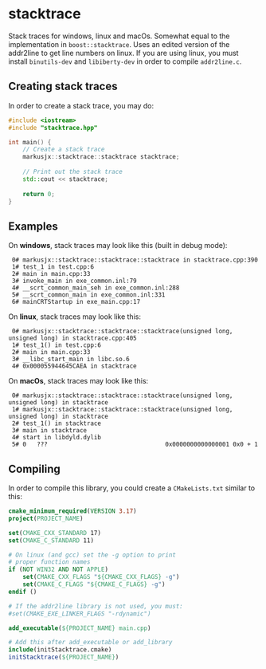# stacktrace
Stack traces for windows, linux and macOs. Somewhat equal to the implementation in ``boost::stacktrace``.
Uses an edited version of the addr2line to get line numbers on linux. If you are using linux,
you must install ``binutils-dev`` and ``libiberty-dev`` in order to compile ``addr2line.c``.

## Creating stack traces
In order to create a stack trace, you may do:
```c++
#include <iostream>
#include "stacktrace.hpp"

int main() {
    // Create a stack trace
    markusjx::stacktrace::stacktrace stacktrace;
    
    // Print out the stack trace
    std::cout << stacktrace;
    
    return 0;
}
```

## Examples
On **windows**, stack traces may look like this (built in debug mode):
```
 0# markusjx::stacktrace::stacktrace::stacktrace in stacktrace.cpp:390
 1# test_1 in test.cpp:6
 2# main in main.cpp:33
 3# invoke_main in exe_common.inl:79
 4# __scrt_common_main_seh in exe_common.inl:288
 5# __scrt_common_main in exe_common.inl:331
 6# mainCRTStartup in exe_main.cpp:17
```

On **linux**, stack traces may look like this:
```
 0# markusjx::stacktrace::stacktrace::stacktrace(unsigned long, unsigned long) in stacktrace.cpp:405
 1# test_1() in test.cpp:6
 2# main in main.cpp:33
 3# __libc_start_main in libc.so.6
 4# 0x000055944645CAEA in stacktrace
```

On **macOs**, stack traces may look like this:
```
 0# markusjx::stacktrace::stacktrace::stacktrace(unsigned long, unsigned long) in stacktrace
 1# markusjx::stacktrace::stacktrace::stacktrace(unsigned long, unsigned long) in stacktrace
 2# test_1() in stacktrace
 3# main in stacktrace
 4# start in libdyld.dylib
 5# 0   ???                                 0x0000000000000001 0x0 + 1
```

## Compiling
In order to compile this library, you could create a ``CMakeLists.txt`` similar to this:
```CMake
cmake_minimum_required(VERSION 3.17)
project(PROJECT_NAME)

set(CMAKE_CXX_STANDARD 17)
set(CMAKE_C_STANDARD 11)

# On linux (and gcc) set the -g option to print
# proper function names
if (NOT WIN32 AND NOT APPLE)
    set(CMAKE_CXX_FLAGS "${CMAKE_CXX_FLAGS} -g")
    set(CMAKE_C_FLAGS "${CMAKE_C_FLAGS} -g")
endif ()

# If the addr2line library is not used, you must:
#set(CMAKE_EXE_LINKER_FLAGS "-rdynamic")

add_executable(${PROJECT_NAME} main.cpp)

# Add this after add_executable or add_library
include(initStacktrace.cmake)
initStacktrace(${PROJECT_NAME})
```
